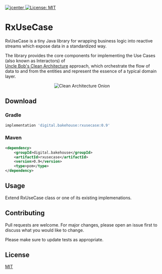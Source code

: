 [ ![jcenter](https://api.bintray.com/packages/rrdev/RxUseCase/digital.bakehouse.rxusecase/images/download.svg?version=0.9) ](https://bintray.com/rrdev/RxUseCase/digital.bakehouse.rxusecase/0.9/link)[![License: MIT](https://img.shields.io/badge/License-MIT-yellow.svg)](https://opensource.org/licenses/MIT)
# RxUseCase

RxUseCase is a tiny Java library for wrapping business logic into reactive streams which expose data in a standardized way.

The library provides the core components for implementing the Use Cases (also known as Interactors) of  
[Uncle Bob's Clean Architecture](https://blog.cleancoder.com/uncle-bob/2012/08/13/the-clean-architecture.html) approach, which orchestrate the flow of data to and from the entities and represent the essence of a typical domain layer. 

<p align="center">
  <img src='https://antonioleiva.com/wp-content/uploads/2018/09/clean-architecture-graph.png' alt='Clean Architecture Onion' align='middle' />
</p>


## Download

### Gradle

```groovy
implementation 'digital.bakehouse:rxusecase:0.9'
```

### Maven
```xml
<dependency>
	<groupId>digital.bakehouse</groupId>
	<artifactId>rxusecase</artifactId>
	<version>0.9</version>
	<type>pom</type>
</dependency>
```

## Usage
Extend RxUseCase class or one of its existing implemenations.

## Contributing
Pull requests are welcome. For major changes, please open an issue first to discuss what you would like to change.

Please make sure to update tests as appropriate.

## License
[MIT](https://github.com/bakehousedigital/rxusecase/blob/master/LICENSE)
